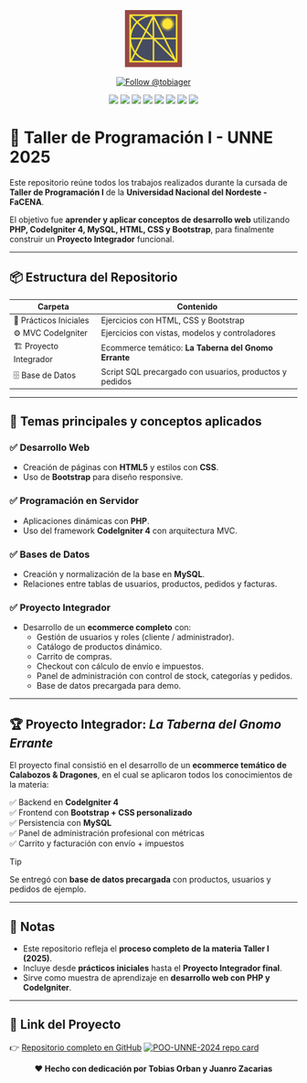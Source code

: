 <p align="center">
  <img src="https://raw.githubusercontent.com/tobiager/UNNE-LSI/main/assets/facena.png" alt="Logo de FaCENA" width="100">
</p>

<p align="center">
  <a href="https://github.com/tobiager">
    <img src="https://img.shields.io/github/followers/tobiager?label=Follow%20@tobiager&style=social" alt="Follow @tobiager" />
  </a>
</p>

<p align="center">
  <img src="https://img.shields.io/badge/PHP-777BB4?style=for-the-badge&logo=php&logoColor=white"/>
  <img src="https://img.shields.io/badge/CodeIgniter-EE4623?style=for-the-badge&logo=codeigniter&logoColor=white"/>
  <img src="https://img.shields.io/badge/Bootstrap-563D7C?style=for-the-badge&logo=bootstrap&logoColor=white"/>
  <img src="https://img.shields.io/badge/MySQL-005C84?style=for-the-badge&logo=mysql&logoColor=white"/>
  <img src="https://img.shields.io/badge/GitHub-181717?style=for-the-badge&logo=github&logoColor=white"/>
  <img src="https://img.shields.io/badge/UNNE-Taller_I-blue?style=for-the-badge"/>
  <img src="https://img.shields.io/badge/Estado-Completado-brightgreen?style=for-the-badge"/>
  <img src="https://img.shields.io/badge/Cursada-2025-blue?style=for-the-badge"/>
</p>

# 🐲 Taller de Programación I - UNNE 2025

Este repositorio reúne todos los trabajos realizados durante la cursada de **Taller de Programación I** de la **Universidad Nacional del Nordeste - FaCENA**.

El objetivo fue **aprender y aplicar conceptos de desarrollo web** utilizando **PHP, CodeIgniter 4, MySQL, HTML, CSS y Bootstrap**, para finalmente construir un **Proyecto Integrador** funcional.

---

## 📦 Estructura del Repositorio

| Carpeta | Contenido |
| ------- | --------- |
| 📖 Prácticos Iniciales | Ejercicios con HTML, CSS y Bootstrap |
| ⚙️ MVC CodeIgniter | Ejercicios con vistas, modelos y controladores |
| 🏗️ Proyecto Integrador | Ecommerce temático: **La Taberna del Gnomo Errante** |
| 🗄️ Base de Datos | Script SQL precargado con usuarios, productos y pedidos |

---

## 🚀 Temas principales y conceptos aplicados

### ✅ Desarrollo Web
- Creación de páginas con **HTML5** y estilos con **CSS**.
- Uso de **Bootstrap** para diseño responsive.

### ✅ Programación en Servidor
- Aplicaciones dinámicas con **PHP**.
- Uso del framework **CodeIgniter 4** con arquitectura MVC.

### ✅ Bases de Datos
- Creación y normalización de la base en **MySQL**.
- Relaciones entre tablas de usuarios, productos, pedidos y facturas.

### ✅ Proyecto Integrador
- Desarrollo de un **ecommerce completo** con:
  - Gestión de usuarios y roles (cliente / administrador).
  - Catálogo de productos dinámico.
  - Carrito de compras.
  - Checkout con cálculo de envío e impuestos.
  - Panel de administración con control de stock, categorías y pedidos.
  - Base de datos precargada para demo.

---

## 🏆 Proyecto Integrador: *La Taberna del Gnomo Errante*

El proyecto final consistió en el desarrollo de un **ecommerce temático de Calabozos & Dragones**, en el cual se aplicaron todos los conocimientos de la materia:

✅ Backend en **CodeIgniter 4**  
✅ Frontend con **Bootstrap + CSS personalizado**  
✅ Persistencia con **MySQL**  
✅ Panel de administración profesional con métricas  
✅ Carrito y facturación con envío + impuestos  

> [!TIP]
> Se entregó con **base de datos precargada** con productos, usuarios y pedidos de ejemplo.

---

## 📌 Notas

- Este repositorio refleja el **proceso completo de la materia Taller I (2025)**.  
- Incluye desde **prácticos iniciales** hasta el **Proyecto Integrador final**.  
- Sirve como muestra de aprendizaje en **desarrollo web con PHP y CodeIgniter**.

---

## 🔗 Link del Proyecto

👉 [Repositorio completo en GitHub](https://github.com/Juanro-kun/repositorio)
<a href="https://github.com/Juanro-kun/repositorio">
  <img width="400" src="https://github-readme-stats.vercel.app/api/pin/?username=Juanro-kun&repo=repositorio&theme=transparent&hide_border=true" alt="POO-UNNE-2024 repo card"/>
</a>

<p align="center"><b>❤️ Hecho con dedicación por Tobias Orban y Juanro Zacarias</b></p>
